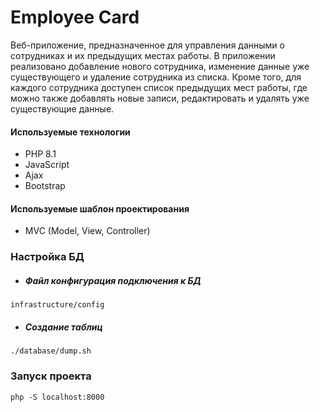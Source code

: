# Employee Card

Веб-приложение, предназначенное для управления данными о сотрудниках и их предыдущих местах работы. 
В приложении реализовано добавление нового сотрудника, изменение данные уже существующего и удаление сотрудника из списка. 
Кроме того, для каждого сотрудника доступен список предыдущих мест работы, где можно также добавлять новые записи, редактировать и удалять уже существующие данные.

#### Используемые технологии
- PHP 8.1
- JavaScript
- Ajax
- Bootstrap

#### Используемые шаблон проектирования
- MVC (Model, View, Controller)

### Настройка БД

- ##### Файл конфигурация подключения к БД
```
infrastructure/config
```

- ##### Создание таблиц
```shell
./database/dump.sh
```

### Запуск проекта
```shell
php -S localhost:8000
```